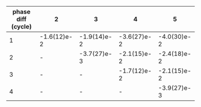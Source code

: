 phase diff (cycle)|2|3|4|5
----|----|----|----|----
1|-1.6(12)e-2|-1.9(14)e-2|-3.6(27)e-2|-4.0(30)e-2
2|-|-3.7(27)e-3|-2.1(15)e-2|-2.4(18)e-2
3|-|-|-1.7(12)e-2|-2.1(15)e-2
4|-|-|-|-3.9(27)e-3
